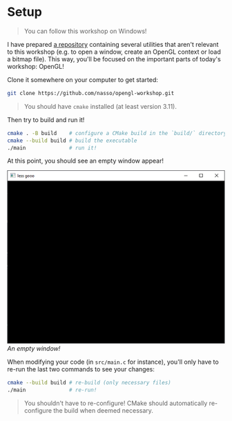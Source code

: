 # Setup

> You can follow this workshop on Windows!

I have prepared [a repository](https://github.com/nasso/opengl-workshop)
containing several utilities that aren't relevant to this workshop (e.g. to open
a window, create an OpenGL context or load a bitmap file). This way, you'll be
focused on the important parts of today's workshop: OpenGL!

Clone it somewhere on your computer to get started:

```sh
git clone https://github.com/nasso/opengl-workshop.git
```

> You should have `cmake` installed (at least version 3.11).

Then try to build and run it!

```sh
cmake . -B build    # configure a CMake build in the `build/` directory
cmake --build build # build the executable
./main              # run it!
```

At this point, you should see an empty window appear!

![Empty Window](./res/win_empty.png) _An empty window!_

When modifying your code (in `src/main.c` for instance), you'll only have to
re-run the last two commands to see your changes:

```sh
cmake --build build # re-build (only necessary files)
./main              # re-run!
```

> You shouldn't have to re-configure! CMake should automatically re-configure
> the build when deemed necessary.
